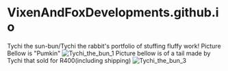 # VixenAndFoxDevelopments.github.io
Tychi the sun-bun/Tychi the rabbit's portfolio of stuffing fluffy work!
Picture Bellow is "Pumkin" 
![Tychi_the_bun_1](https://github.com/VixenAndFoxDevelopments/VixenAndFoxDevelopments.github.io/assets/152870791/995bac05-2c03-41dd-ab21-641d7956e379=250x250)
Picture bellow is of a tail made by Tychi that sold for R400(including shipping)
![Tychi_the_bun_3](https://github.com/VixenAndFoxDevelopments/VixenAndFoxDevelopments.github.io/assets/152870791/8c04d596-0b1d-459d-aa52-f6c6f35830d4)


